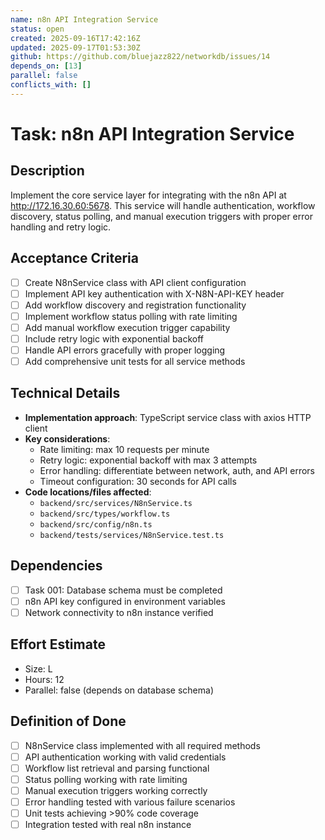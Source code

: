 ```yaml
---
name: n8n API Integration Service
status: open
created: 2025-09-16T17:42:16Z
updated: 2025-09-17T01:53:30Z
github: https://github.com/bluejazz822/networkdb/issues/14
depends_on: [13]
parallel: false
conflicts_with: []
---
```


# Task: n8n API Integration Service

## Description
Implement the core service layer for integrating with the n8n API at http://172.16.30.60:5678. This service will handle authentication, workflow discovery, status polling, and manual execution triggers with proper error handling and retry logic.

## Acceptance Criteria
- [ ] Create N8nService class with API client configuration
- [ ] Implement API key authentication with X-N8N-API-KEY header
- [ ] Add workflow discovery and registration functionality
- [ ] Implement workflow status polling with rate limiting
- [ ] Add manual workflow execution trigger capability
- [ ] Include retry logic with exponential backoff
- [ ] Handle API errors gracefully with proper logging
- [ ] Add comprehensive unit tests for all service methods

## Technical Details
- **Implementation approach**: TypeScript service class with axios HTTP client
- **Key considerations**:
  - Rate limiting: max 10 requests per minute
  - Retry logic: exponential backoff with max 3 attempts
  - Error handling: differentiate between network, auth, and API errors
  - Timeout configuration: 30 seconds for API calls
- **Code locations/files affected**:
  - `backend/src/services/N8nService.ts`
  - `backend/src/types/workflow.ts`
  - `backend/src/config/n8n.ts`
  - `backend/tests/services/N8nService.test.ts`

## Dependencies
- [ ] Task 001: Database schema must be completed
- [ ] n8n API key configured in environment variables
- [ ] Network connectivity to n8n instance verified

## Effort Estimate
- Size: L
- Hours: 12
- Parallel: false (depends on database schema)

## Definition of Done
- [ ] N8nService class implemented with all required methods
- [ ] API authentication working with valid credentials
- [ ] Workflow list retrieval and parsing functional
- [ ] Status polling working with rate limiting
- [ ] Manual execution triggers working correctly
- [ ] Error handling tested with various failure scenarios
- [ ] Unit tests achieving >90% code coverage
- [ ] Integration tested with real n8n instance
